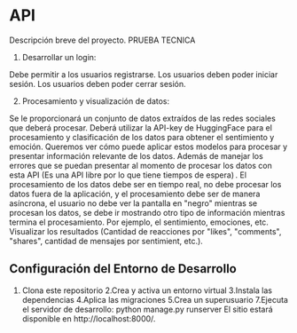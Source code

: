 # API 

Descripción breve del proyecto.
PRUEBA TECNICA 
1. Desarrollar un login:

Debe permitir a los usuarios registrarse.
Los usuarios deben poder iniciar sesión.
Los usuarios deben poder cerrar sesión.

2. Procesamiento y visualización de datos:

Se le proporcionará un conjunto de datos extraídos de las redes sociales que deberá procesar.
Deberá utilizar la API-key de HuggingFace para el procesamiento y clasificación de los datos para obtener el sentimiento y emoción. Queremos ver cómo puede aplicar estos modelos para procesar y presentar información relevante de los datos. Además de manejar los errores que se puedan presentar al momento de procesar los datos con esta API (Es una API libre por lo que tiene tiempos de espera) .
El procesamiento de los datos debe ser en tiempo real, no debe procesar los datos fuera de la aplicación, y el procesamiento debe ser de manera asíncrona, el usuario no debe ver la pantalla en "negro" mientras se procesan los datos, se debe ir mostrando otro tipo de información mientras termina el procesamiento. Por ejemplo, el sentimiento, emociones, etc.
Visualizar los resultados (Cantidad de reacciones por "likes", "comments", "shares", cantidad de mensajes por sentimient, etc.).


## Configuración del Entorno de Desarrollo

1. Clona este repositorio
2.Crea y activa un entorno virtual
3.Instala las dependencias
4.Aplica las migraciones
5.Crea un superusuario
7.Ejecuta el servidor de desarrollo:
python manage.py runserver
El sitio estará disponible en http://localhost:8000/.

